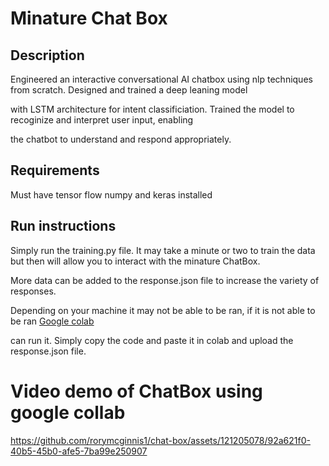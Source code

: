 # Minature Chat Box

## Description

Engineered an interactive conversational AI chatbox using nlp techniques from scratch. Designed and trained a deep leaning model 

with LSTM architecture for intent classificiation. Trained the model to recoginize and interpret user input, enabling 

the chatbot to understand and respond appropriately.

## Requirements

Must have tensor flow numpy and keras installed

## Run instructions

Simply run the training.py file. It may take a minute or two to train the data but then will allow you to interact with the minature ChatBox. 

More data can be added to the response.json file to increase the variety of responses.

Depending on your machine it may not be able to be ran, if it is not able to be ran [Google colab](https://colab.research.google.com) 

can run it. Simply copy the code and paste it in colab and upload the response.json file.

# Video demo of ChatBox using google collab



https://github.com/rorymcginnis1/chat-box/assets/121205078/92a621f0-40b5-45b0-afe5-7ba99e250907

